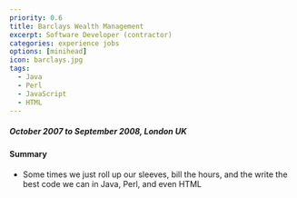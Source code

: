 ```yaml
---
priority: 0.6
title: Barclays Wealth Management
excerpt: Software Developer (contractor)
categories: experience jobs
options: [minihead]
icon: barclays.jpg
tags:
  - Java
  - Perl
  - JavaScript
  - HTML
---
```


##### October 2007 to September 2008, London UK

#### Summary

- Some times we just roll up our sleeves, bill the hours, and the write the best code we can in Java, Perl, and even HTML
